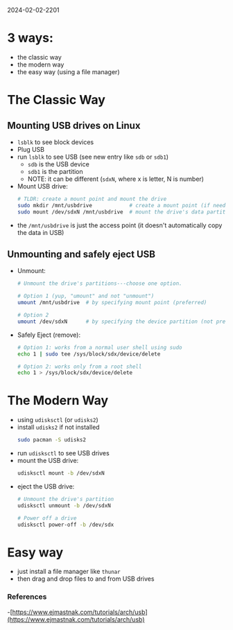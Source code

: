 2024-02-02-2201

# 3 ways:
- the classic way
- the modern way
- the easy way (using a file manager)

# The Classic Way

## Mounting USB drives on Linux
- `lsblk` to see block devices
- Plug USB
- run `lsblk` to see USB (see new entry like `sdb` or `sdb1`)
  - `sdb` is the USB device
  - `sdb1` is the partition
  - NOTE: it can be different (`sdxN`, where x is letter, N is number)
- Mount USB drive:
  ```bash
  # TLDR: create a mount point and mount the drive
  sudo mkdir /mnt/usbdrive            # create a mount point (if needed)
  sudo mount /dev/sdxN /mnt/usbdrive  # mount the drive's data partition
  ```
- the `/mnt/usbdrive` is just the access point (it doesn't automatically copy the data in USB)

## Unmounting and safely eject USB
- Unmount:
  ```bash
  # Unmount the drive's partitions---choose one option.

  # Option 1 (yup, "umount" and not "unmount")
  umount /mnt/usbdrive  # by specifying mount point (preferred)

  # Option 2
  umount /dev/sdxN      # by specifying the device partition (not preferred)
  ```

- Safely Eject (remove):
  ```bash
  # Option 1: works from a normal user shell using sudo
  echo 1 | sudo tee /sys/block/sdx/device/delete

  # Option 2: works only from a root shell
  echo 1 > /sys/block/sdx/device/delete
  ```

# The Modern Way
- using `udisksctl` (or `udisks2`)
- install `udisks2` if not installed
  ```bash
  sudo pacman -S udisks2
  ```
- run `udisksctl` to see USB drives
- mount the USB drive:
  ```bash
  udisksctl mount -b /dev/sdxN
  ```
- eject the USB drive:
  ```bash
  # Unmount the drive's partition
  udisksctl unmount -b /dev/sdxN

  # Power off a drive
  udisksctl power-off -b /dev/sdx
  ```

# Easy way
- just install a file manager like `thunar`
- then drag and drop files to and from USB drives

### References
-[https://www.ejmastnak.com/tutorials/arch/usb](https://www.ejmastnak.com/tutorials/arch/usb)
